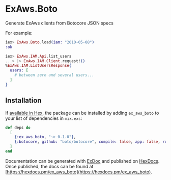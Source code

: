 # ExAws.Boto

Generate ExAws clients from Botocore JSON specs

For example:

```elixir
iex> ExAws.Boto.load(iam: "2010-05-08")
:ok

iex> ExAws.IAM.Api.list_users
...> |> ExAws.IAM.Client.request!()
%ExAws.IAM.ListUsersResponse{
  users: [
    # between zero and several users...
  ]
}
```

## Installation

If [available in Hex](https://hex.pm/docs/publish), the package can be installed
by adding `ex_aws_boto` to your list of dependencies in `mix.exs`:

```elixir
def deps do
  [
    {:ex_aws_boto, "~> 0.1.0"},
    {:botocore, github: "boto/botocore", compile: false, app: false, runtime: false}
  ]
end
```

Documentation can be generated with [ExDoc](https://github.com/elixir-lang/ex_doc)
and published on [HexDocs](https://hexdocs.pm). Once published, the docs can
be found at [https://hexdocs.pm/ex_aws_boto](https://hexdocs.pm/ex_aws_boto).

